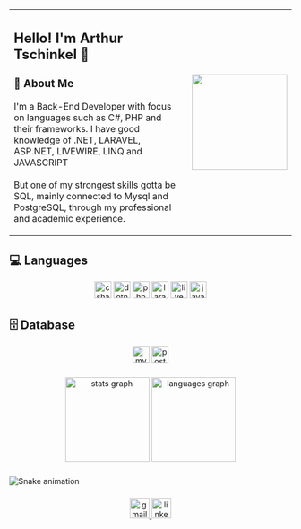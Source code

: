 <table>
  <tr>
    <td>
      <h2 align="left">Hello! I'm Arthur Tschinkel 👋</h2>
      <h3 align="left">🧠 About Me</h3>
      <p align="left">
        I'm a Back-End Developer with focus on languages such as C#, PHP and their frameworks. I have good knowledge of .NET, LARAVEL, ASP.NET, LIVEWIRE, LINQ and JAVASCRIPT 
        <br><br>
        But one of my strongest skills gotta be SQL, mainly connected to Mysql and PostgreSQL, through my professional and academic experience.
      </p>
    </td>
    <td>
      <img align="right" height="170" src="https://media1.giphy.com/media/v1.Y2lkPTc5MGI3NjExZDZ2b3N2Z3A1aGhmajcwbW9ldjNwaDF2OGo5cWU1OG9wNjloaXc2cyZlcD12MV9pbnRlcm5hbF9naWZfYnlfaWQmY3Q9Zw/ng88DijbQOzq8nPJmv/giphy.gif" />
    </td>
  </tr>
</table>

###

<h2 align="left">💻 Languages</h2>

<div align="center">
  <img src="https://img.shields.io/badge/C%23-239120?style=for-the-badge&logo=c-sharp&logoColor=white" height="30" alt="csharp logo" />
  <img src="https://img.shields.io/badge/.NET-512BD4?style=for-the-badge&logo=dotnet&logoColor=white" height="30" alt="dotnet logo" />
  <img src="https://img.shields.io/badge/PHP-777BB4?style=for-the-badge&logo=php&logoColor=white" height="30" alt="php logo" />
  <img src="https://img.shields.io/badge/Laravel-FF2D20?style=for-the-badge&logo=laravel&logoColor=white" height="30" alt="laravel logo" />
  <img src="https://img.shields.io/badge/Livewire-4F5B9E?style=for-the-badge&logo=livewire&logoColor=white" height="30" alt="livewire logo" />
  <img src="https://img.shields.io/badge/JavaScript-F7DF1E?style=for-the-badge&logo=javascript&logoColor=black" height="30" alt="javascript logo" />
  <br>
</div>

###

###

<h2 align="left">🗄️ Database</h2>

<div align="center">
  <img src="https://img.shields.io/badge/MySQL-4479A1?style=for-the-badge&logo=mysql&logoColor=white" height="30" alt="mysql logo" />
  <img src="https://img.shields.io/badge/PostgreSQL-4169E1?style=for-the-badge&logo=postgresql&logoColor=white" height="30" alt="postgresql logo" />
</div>

###

<div align="center">
  <img src="https://github-readme-stats.vercel.app/api?username=arthurtschinkel25&hide_title=false&hide_rank=false&show_icons=true&include_all_commits=true&count_private=true&disable_animations=false&theme=dracula&locale=en&hide_border=false" height="150" alt="stats graph" />
  <img src="https://github-readme-stats.vercel.app/api/top-langs?username=arthurtschinkel25&locale=en&hide_title=false&layout=compact&card_width=320&langs_count=5&theme=radical&hide_border=false" height="150" alt="languages graph" />
</div>

###

<img src="https://raw.githubusercontent.com/arthurtschinkel25/arthurtschinkel25/output/snake.svg" alt="Snake animation" />

###

<div align="center">
  <a href="mailto:arthurtschinkel25@gmail.com" target="_blank">
    <img src="https://img.shields.io/static/v1?message=Gmail&logo=gmail&label=&color=D14836&logoColor=white&labelColor=&style=for-the-badge" height="35" alt="gmail logo" />
  </a>
  <a href="https://www.linkedin.com/in/arthur-tschinkel-da-silva-352095294" target="_blank">
    <img src="https://img.shields.io/static/v1?message=LinkedIn&logo=linkedin&label=&color=0077B5&logoColor=white&labelColor=&style=for-the-badge" height="35" alt="linkedin logo" />
  </a>
</div>

